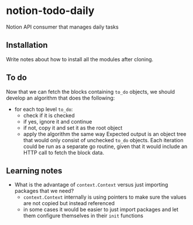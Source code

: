 # notion-todo-daily

Notion API consumer that manages daily tasks

## Installation

Write notes about how to install all the modules after cloning.

## To do
Now that we can fetch the blocks containing `to_do` objects, we should develop an algorithm that does the following:
- for each top level `to_do`:
    - check if it is checked
    - if yes, ignore it and continue
    - if not, copy it and set it as the root object
    - apply the algorithm the same way
Expected output is an object tree that would only consist of unchecked `to_do` objects. Each iteration could be run as a separate go routine, given that it would include an HTTP call to fetch the block data.
## Learning notes

- What is the advantage of `context.Context` versus just importing packages that we need?
    - `context.Context` internally is using pointers to make sure the values are not copied but instead referenced
    - in some cases it would be easier to just import packages and let them configure themselves in their `init` functions

